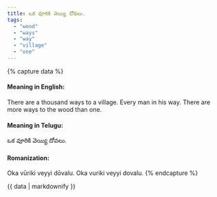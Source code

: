 ```yaml
---
title: ఒక వూరికి వెయ్యి దోవలు.
tags:
  - "wood"
  - "ways"
  - "way"
  - "village"
  - "one"
---
```


{% capture data %}
#### Meaning in English:
There are a thousand ways to a village.
Every man in his way.
There are more ways to the wood than one.

#### Meaning in Telugu:
ఒక వూరికి వెయ్యి దోవలు.

#### Romanization:
Oka vūriki veyyi dōvalu.
Oka vuriki veyyi dovalu.
{% endcapture %}

{{ data | markdownify }}

